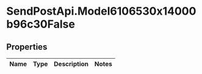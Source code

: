 # SendPostApi.Model6106530x14000b96c30False

## Properties
Name | Type | Description | Notes
------------ | ------------- | ------------- | -------------


